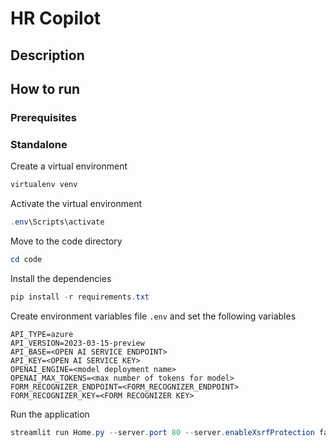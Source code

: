 # HR Copilot

## Description

## How to run

### Prerequisites

### Standalone

Create a virtual environment

```ps1
virtualenv venv
```

Activate the virtual environment

```ps1
.env\Scripts\activate
```

Move to the code directory

```ps1
cd code
```

Install the dependencies

```ps1
pip install -r requirements.txt
```

Create environment variables file `.env` and set the following variables

```text
API_TYPE=azure
API_VERSION=2023-03-15-preview
API_BASE=<OPEN AI SERVICE ENDPOINT>
API_KEY=<OPEN AI SERVICE KEY>
OPENAI_ENGINE=<model deployment name>
OPENAI_MAX_TOKENS=<max number of tokens for model>
FORM_RECOGNIZER_ENDPOINT=<FORM_RECOGNIZER_ENDPOINT>
FORM_RECOGNIZER_KEY=<FORM RECOGNIZER KEY>
```

Run the application

```ps1
streamlit run Home.py --server.port 80 --server.enableXsrfProtection false
```
